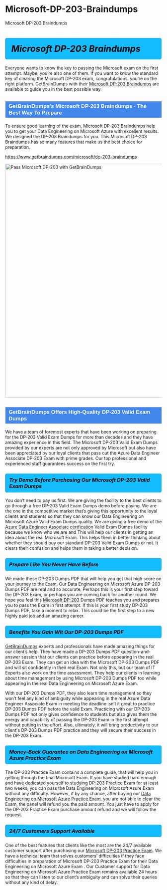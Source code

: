 # Microsoft-DP-203-Braindumps
Microsoft DP-203 Braindumps
<h1><strong><span style="display: block; color: #000000; background: #14BDFF; border: 0.5px solid #AED6F1; border-left: 3px solid #3498DB; padding: .6em; border-radius: 6px;">                     <em>Microsoft DP-203 <span class="exam_variation">Braindumps</span> </em>                </span></strong>            </h1>                        <p>Everyone wants to know the key to passing the Microsoft exam on the first attempt. Maybe, you’re also one of them. If you want to know the standard key of             clearing the Microsoft DP-203 exam, congratulations, you’re on the right platform. GetBrainDumps with their             <a href="https://www.getbraindumps.com/microsoft/dp-203-braindumps">Microsoft DP-203 <span class="exam_variation">Braindumps</span></a> are available to guide you in the best possible way.</p>                        <h2 style="background: #4287ec; border: 1px solid #cccccc; padding: 5px 10px;">                <span style="color: #ffffff;">                    <span style="font-size: 11pt;">                        <span style="line-height: normal;">                            <span style="font-family: Calibri,sans-serif;">                                <strong>                                    <span style="font-size: 13.0pt;">GetBrainDumps's Microsoft DP-203 <span class="exam_variation">Braindumps</span> - The Best Way To Prepare</span>                                </strong>                            </span>                        </span>                    </span>                </span>            </h2>                        <p>To ensure good learning of the exam,  Microsoft DP-203 <span class="exam_variation">Braindumps</span> help you to get your Data Engineering on Microsoft Azure with excellent results.             We designed the DP-203 <span class="exam_variation">Braindumps</span> for you. This Microsoft DP-203 <span class="exam_variation">Braindumps</span> has so many features that make us the best choice for preparation.</p>                        <p><a href="https://www.getbraindumps.com/microsoft/dp-203-braindumps">https://www.getbraindumps.com/microsoft/dp-203-braindumps</a></p>                        <p><a href="https://www.getbraindumps.com/"><img src="https://www.getbraindumps.com/images/get-updated-exam-questions-with-discount-getbraindumps.jpg" class="postImage" alt="Pass Microsoft DP-203 with GetBrainDumps" width="750"></a></p>                            <h2 style="background: #4287ec; border: 1px solid #cccccc; padding: 5px 10px;">                <span style="color: #ffffff;">                    <span style="font-size: 11pt;">                        <span style="line-height: normal;">                            <span style="font-family: Calibri,sans-serif;">                                <strong>                                    <span style="font-size: 13.0pt;">GetBrainDumps Offers High-Quality DP-203 <span class="exam_variation2">Valid Exam Dumps</span></span>                                </strong>                            </span>                        </span>                    </span>                </span>            </h2>                        <p>We have a team of foremost experts that have been working on preparing for the DP-203 <span class="exam_variation2">Valid Exam Dumps</span>  for more than decades and they have             amazing experience in this field. The Microsoft DP-203 <span class="exam_variation2">Valid Exam Dumps</span> provided by our experts are not only approved by Microsoft but also have been             appreciated by our loyal clients that pass out the Azure Data Engineer Associate DP-203 Exam with prime grades. Our top professional and             experienced staff guarantees success on the first try.</p>                        <h3>                <strong>                    <span style="display: block; color: #000000; background: #14BDFF; border: 0.5px solid #AED6F1; border-left: 3px solid #3498DB; padding: .6em; border-radius: 6px;">                        <em>Try Demo Before Purchasing Our Microsoft DP-203 <span class="exam_variation2">Valid Exam Dumps</span></em>                    </span>                </strong>            </h3>                        <p>You don’t need to pay us first. We are giving the facility to the best clients to go through a free DP-203 <span class="exam_variation2">Valid Exam Dumps</span> demo before paying.             We are the one in the competitive market that’s giving this opportunity to the loyal clients and students so that they can know our             Data Engineering on Microsoft Azure <span class="exam_variation2">Valid Exam Dumps</span> quality. We are giving a free demo of the <a href="https://www.getbraindumps.com/microsoft/azure-data-engineer-associate-braindumps.html">Azure Data Engineer Associate certfication</a> <span class="exam_variation2">Valid Exam Dumps</span> facility             because we know who we are and This will help our clients in getting an idea about the real Microsoft Exam. This helps them in better thinking             about whether they should buy our standard DP-203 <span class="exam_variation2">Valid Exam Dumps</span> or not. It clears their confusion and helps them in taking a better decision.</p>                        <h3>                <strong>                    <span style="display: block; color: #000000; background: #14BDFF; border: 0.5px solid #AED6F1; border-left: 3px solid #3498DB; padding: .6em; border-radius: 6px;">                        <em>Prepare Like You Never Have Before</em>                    </span>                </strong>            </h3>                        <p>We made these DP-203 <span class="exam_variation3">Dumps PDF</span> that will help you get that high score on your journey to the Exam. Our Data Engineering on Microsoft Azure DP-203 <span class="exam_variation3">Dumps PDF</span>             are real and so accurate. Perhaps this is your first step toward the DP-203 Exam, or perhaps you are coming back for another round. We hope             you feel this <a href="https://www.getbraindumps.com/microsoft-braindumps.html">Microsoft DP-203</a> <span class="exam_variation3">Dumps PDF</span> teaches you and prepares you to pass the Exam in first attempt. If this is your first study             DP-203 <span class="exam_variation3">Dumps PDF</span>, take a moment to relax. This could be the first step to a new highly paid job and an amazing career.</p>                        <h3>                <strong>                    <span style="display: block; color: #000000; background: #14BDFF; border: 0.5px solid #AED6F1; border-left: 3px solid #3498DB; padding: .6em; border-radius: 6px;">                        <em>Benefits You Gain Wit Our DP-203 <span class="exam_variation3">Dumps PDF</span></em>                    </span>                </strong>            </h3>                        <p><a href="https://www.getbraindumps.com/">GetBrainDumps</a> experts and professionals have made amazing things for our client’s help. They have made a DP-203 <span class="exam_variation3">Dumps PDF</span> question-and-answer session that             our clients can practice before appearing in the real DP-203 Exam. They can get an idea with the  Microsoft DP-203 <span class="exam_variation3">Dumps PDF</span> and will             sit confidently in their real Exam. Not only this, but our team of IT Experts also work on the time assessment. They help our clients in learning about             time management by using Microsoft DP-203 <span class="exam_variation3">Dumps PDF</span>  too while appearing in the real Data Engineering on Microsoft Azure Exam. </p>                        <p>With our DP-203 <span class="exam_variation3">Dumps PDF</span>, they also learn time management so they won’t feel any kind of ambiguity while appearing in the real             Azure Data Engineer Associate Exam in meeting the deadline isn’t it great to practice DP-203 <span class="exam_variation3">Dumps PDF</span> before the valid Exam. Practicing with             our DP-203 <span class="exam_variation3">Dumps PDF</span> not only gives confidence to students but also gives them the energy and capability of passing the DP-203 Exam in the first             attempt without putting in the effort. Also, ultimately, it will bring productivity to our client's DP-203 <span class="exam_variation3">Dumps PDF</span> practice and they will             secure their success in the DP-203 Exam.</p>                        <h3>                <strong>                    <span style="display: block; color: #000000; background: #14BDFF; border: 0.5px solid #AED6F1; border-left: 3px solid #3498DB; padding: .6em; border-radius: 6px;">                        <em>Money-Back Guarantee on Data Engineering on Microsoft Azure <span class="exam_variation4">Practice Exam</span></em>                    </span>                </strong>            </h3>                        <p>The DP-203 <span class="exam_variation4">Practice Exam</span> contains a complete guide, that will help you in getting through the final Microsoft Exam. If you have studied hard enough and have             dedicated yourself to studying DP-203 <span class="exam_variation4">Practice Exam</span> for at least two weeks, you can pass the Data Engineering on Microsoft Azure Exam without any difficulty. However,             if by any chance, after buying our <a href="https://www.getbraindumps.com/microsoft/dp-203-braindumps">Data Engineering on Microsoft Azure <span class="exam_variation4">Practice Exam</span></a>, you are not able to clear the Exam, the panel will refund you the paid amount.             You just have to apply for the DP-203 <span class="exam_variation4">Practice Exam</span> purchase amount refund and we will follow the request.</p>                        <h3>                <strong>                    <span style="display: block; color: #000000; background: #14BDFF; border: 0.5px solid #AED6F1; border-left: 3px solid #3498DB; padding: .6em; border-radius: 6px;">                        <em>24/7 Customers Support Available</em>                    </span>                </strong>            </h3>                        <p>One of the best features that clients like the most are the 24/7 available customer support after purchasing our <a href="https://www.getbraindumps.com/microsoft/dp-203-braindumps">Microsoft DP-203 <span class="exam_variation4">Practice Exam</span></a>.             We have a technical team that solves customers’ difficulties if they face difficulties in preparation of Microsoft DP-203 <span class="exam_variation4">Practice Exam</span> for             their Data Engineering on Microsoft Azure Exam . Our Customer support for Data Engineering on Microsoft Azure <span class="exam_variation4">Practice Exam</span> remains available 24 hours so that they can listen to our             client’s ambiguity and can solve their queries without any kind of delay.</p>                    
